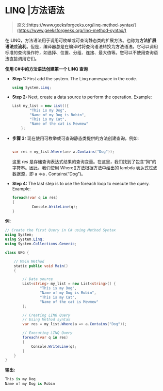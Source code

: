 # LINQ |方法语法

> 原文:[https://www.geeksforgeeks.org/linq-method-syntax/](https://www.geeksforgeeks.org/linq-method-syntax/)

在 LINQ，方法语法用于调用可枚举或可查询静态类的扩展方法。也称为**方法扩展语法**或**流利**。但是，编译器总是在编译时将查询语法转换为方法语法。它可以调用标准的查询操作符，如选择、位置、分组、连接、最大值等。您可以不使用查询语法直接调用它们。

**使用 C#中的方法语法创建第一个 LINQ 查询**

*   **Step 1:** First add the system. The Linq namespace in the code.

    ```cs
    using System.Linq;
    ```

*   **Step 2:** Next, create a data source to perform the operation. Example:

    ```cs
    List my_list = new List(){
            "This is my Dog",
            "Name of my Dog is Robin",
            "This is my Cat",
            "Name of the cat is Mewmew"
        };

    ```

*   **步骤 3:** 现在使用可枚举或可查询静态类提供的方法创建查询。例如:

    ```cs

    var res = my_list.Where(a=> a.Contains("Dog"));

    ```

    这里 *res* 是存储查询表达式结果的查询变量。在这里，我们找到了包含“狗”的字符串。因此，我们使用 Where()方法根据方法中给出的 lambda 表达式过滤数据源，即 a =>a . Contains(“Dog”)。

*   **Step 4:** The last step is to use the foreach loop to execute the query. Example:

    ```cs
    foreach(var q in res)
    {
             Console.WriteLine(q);
    }

    ```

**例:**

```cs
// Create the first Query in C# using Method Syntax
using System;
using System.Linq;
using System.Collections.Generic;

class GFG {

    // Main Method
    static public void Main()
    {

        // Data source
        List<string> my_list = new List<string>() {
                "This is my Dog",
                "Name of my Dog is Robin",
                "This is my Cat",
                "Name of the cat is Mewmew"
        };

        // Creating LINQ Query
        // Using Method syntax
        var res = my_list.Where(a => a.Contains("Dog"));

        // Executing LINQ Query
        foreach(var q in res)
        {
            Console.WriteLine(q);
        }
    }
}
```

**输出:**

```cs
This is my Dog
Name of my Dog is Robin

```